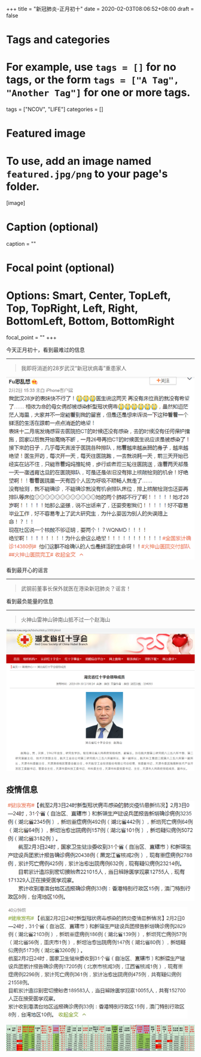 +++
title = "新冠肺炎-正月初十"
date = 2020-02-03T08:06:52+08:00
draft = false

# Tags and categories
# For example, use `tags = []` for no tags, or the form `tags = ["A Tag", "Another Tag"]` for one or more tags.
tags = ["NCOV", "LIFE"]
categories = []

# Featured image
# To use, add an image named `featured.jpg/png` to your page's folder. 
[image]
  # Caption (optional)
  caption = ""

  # Focal point (optional)
  # Options: Smart, Center, TopLeft, Top, TopRight, Left, Right, BottomLeft, Bottom, BottomRight
  focal_point = ""
+++

今天正月初十，看到最难过的信息

---

> 我即将消逝的28岁武汉“新冠状病毒”重患家人



![](/img/post/ncov-0204-sad.png)


看到最开心的谣言

---

> 武钢前董事长保外就医在港染新冠肺炎？谣言！





看到最负能量的信息

---

>火神山雷神山钟南山抵不过一个赵海山 


![](/img/post/ncov-redcross.png)






## 疫情信息

![](/img/post/ncov-0204.png)

![](/img/post/ncov-0203.png)

![](/img/post/ncov-0202.png)

